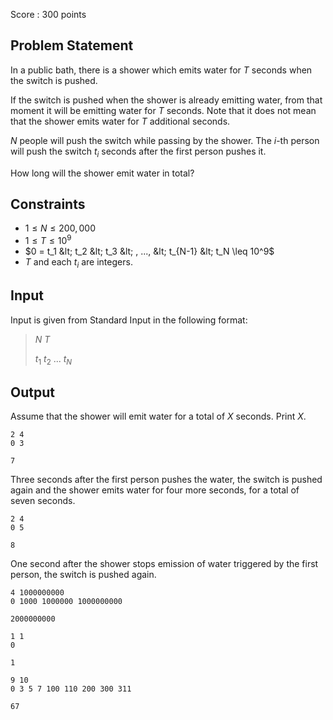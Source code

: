Score : $300$ points

## Problem Statement

In a public bath, there is a shower which emits water for $T$ seconds when the switch is pushed.

If the switch is pushed when the shower is already emitting water, from that moment it will be emitting water for $T$ seconds.
Note that it does not mean that the shower emits water for $T$ additional seconds.

$N$ people will push the switch while passing by the shower.
The $i$-th person will push the switch $t_i$ seconds after the first person pushes it.

How long will the shower emit water in total?

## Constraints

- $1 \leq N \leq 200,000$
- $1 \leq T \leq 10^9$
- $0 = t_1 &lt; t_2 &lt; t_3 &lt; , ..., &lt; t_{N-1} &lt; t_N \leq 10^9$
- $T$ and each $t_i$ are integers.

## Input

Input is given from Standard Input in the following format:

> $N$ $T$
> 
> $t_1$ $t_2$ ... $t_N$

## Output

Assume that the shower will emit water for a total of $X$ seconds. Print $X$.

```input1
2 4
0 3
```

```output1
7
```

Three seconds after the first person pushes the water, the switch is pushed again and the shower emits water for four more seconds, for a total of seven seconds.

```input2
2 4
0 5
```

```output2
8
```

One second after the shower stops emission of water triggered by the first person, the switch is pushed again.

```input3
4 1000000000
0 1000 1000000 1000000000
```

```output3
2000000000
```

```input4
1 1
0
```

```output4
1
```

```input5
9 10
0 3 5 7 100 110 200 300 311
```

```output5
67
```